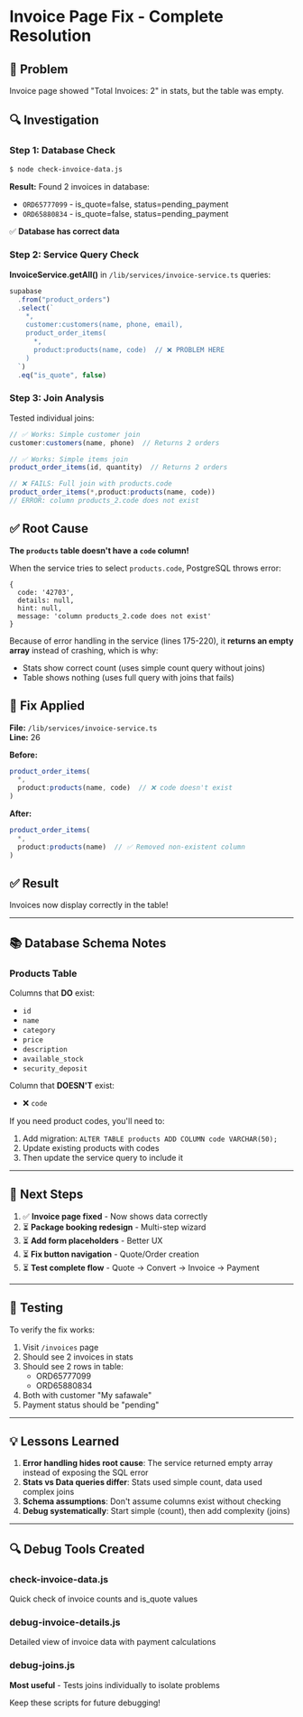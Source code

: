 # Invoice Page Fix - Complete Resolution

## 🐛 Problem
Invoice page showed "Total Invoices: 2" in stats, but the table was empty.

## 🔍 Investigation

### Step 1: Database Check
```bash
$ node check-invoice-data.js
```
**Result:** Found 2 invoices in database:
- `ORD65777099` - is_quote=false, status=pending_payment
- `ORD65880834` - is_quote=false, status=pending_payment

✅ **Database has correct data**

### Step 2: Service Query Check
**InvoiceService.getAll()** in `/lib/services/invoice-service.ts` queries:
```typescript
supabase
  .from("product_orders")
  .select(`
    *,
    customer:customers(name, phone, email),
    product_order_items(
      *,
      product:products(name, code)  // ❌ PROBLEM HERE
    )
  `)
  .eq("is_quote", false)
```

### Step 3: Join Analysis
Tested individual joins:
```javascript
// ✅ Works: Simple customer join
customer:customers(name, phone)  // Returns 2 orders

// ✅ Works: Simple items join
product_order_items(id, quantity)  // Returns 2 orders  

// ❌ FAILS: Full join with products.code
product_order_items(*,product:products(name, code))
// ERROR: column products_2.code does not exist
```

## ✅ Root Cause
**The `products` table doesn't have a `code` column!**

When the service tries to select `products.code`, PostgreSQL throws error:
```
{
  code: '42703',
  details: null,
  hint: null,
  message: 'column products_2.code does not exist'
}
```

Because of error handling in the service (lines 175-220), it **returns an empty array** instead of crashing, which is why:
- Stats show correct count (uses simple count query without joins)
- Table shows nothing (uses full query with joins that fails)

## 🔧 Fix Applied

**File:** `/lib/services/invoice-service.ts`  
**Line:** 26

**Before:**
```typescript
product_order_items(
  *,
  product:products(name, code)  // ❌ code doesn't exist
)
```

**After:**
```typescript
product_order_items(
  *,
  product:products(name)  // ✅ Removed non-existent column
)
```

## ✅ Result
Invoices now display correctly in the table!

---

## 📚 Database Schema Notes

### Products Table
Columns that **DO** exist:
- `id`
- `name`
- `category`
- `price`
- `description`
- `available_stock`
- `security_deposit`

Column that **DOESN'T** exist:
- ❌ `code`

If you need product codes, you'll need to:
1. Add migration: `ALTER TABLE products ADD COLUMN code VARCHAR(50);`
2. Update existing products with codes
3. Then update the service query to include it

---

## 🎯 Next Steps

1. ✅ **Invoice page fixed** - Now shows data correctly
2. ⏳ **Package booking redesign** - Multi-step wizard
3. ⏳ **Add form placeholders** - Better UX
4. ⏳ **Fix button navigation** - Quote/Order creation
5. ⏳ **Test complete flow** - Quote → Convert → Invoice → Payment

---

## 🧪 Testing

To verify the fix works:
1. Visit `/invoices` page
2. Should see 2 invoices in stats
3. Should see 2 rows in table:
   - ORD65777099
   - ORD65880834
4. Both with customer "My safawale"
5. Payment status should be "pending"

---

## 💡 Lessons Learned

1. **Error handling hides root cause**: The service returned empty array instead of exposing the SQL error
2. **Stats vs Data queries differ**: Stats used simple count, data used complex joins
3. **Schema assumptions**: Don't assume columns exist without checking
4. **Debug systematically**: Start simple (count), then add complexity (joins)

---

## 🔍 Debug Tools Created

### check-invoice-data.js
Quick check of invoice counts and is_quote values

### debug-invoice-details.js
Detailed view of invoice data with payment calculations

### debug-joins.js  
**Most useful** - Tests joins individually to isolate problems

Keep these scripts for future debugging!
